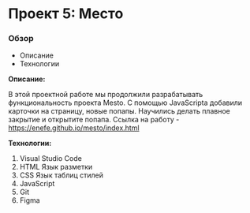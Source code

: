 # Проект 5: Место

### Обзор

* Описание
* Технологии

**Описание:**

В этой проектной работе мы продолжили разрабатывать функциональность проекта Mesto. С помощью JavaScripta добавили карточки на страницу, новые попапы. Научились делать плавное закрытие и открытите попапа.
Ссылка на работу - https://enefe.github.io/mesto/index.html

**Технологии:**

1. Visual Studio Code
2. HTML Язык разметки
3. CSS Язык таблиц стилей
4. JavaScript
5. Git
6. Figma